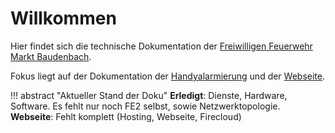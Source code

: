 # Willkommen

Hier findet sich die technische Dokumentation der [Freiwilligen Feuerwehr Markt Baudenbach](https://www.ffw-baudenbach.de).

Fokus liegt auf der Dokumentation der [Handyalarmierung](Handyalarmierung/index.md) und der [Webseite](Webseite/index.md).

!!! abstract "Aktueller Stand der Doku"
    **Erledigt**: Dienste, Hardware, Software. Es fehlt nur noch FE2 selbst, sowie Netzwerktopologie.   
    **Webseite**: Fehlt komplett (Hosting, Webseite, Firecloud)